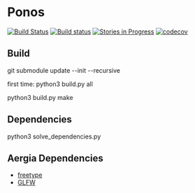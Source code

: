 # Ponos

[![Build Status](https://travis-ci.org/filipecn/Ponos.svg?branch=master)](https://travis-ci.org/filipecn/ponos)
[![Build status](https://ci.appveyor.com/api/projects/status/elijw5e9rll1meqy/branch/master?svg=true)](https://ci.appveyor.com/project/filipecn/ponos/branch/master)
[![Stories in Progress](https://badge.waffle.io/filipecn/Ponos.svg?label=In%20Progress&title=In%20Progress)](http://waffle.io/filipecn/Ponos)
[![codecov](https://codecov.io/gh/filipecn/Ponos/branch/master/graph/badge.svg)](https://codecov.io/gh/filipecn/Ponos)

## Build

git submodule update --init --recursive

first time: python3 build.py all

python3 build.py make

## Dependencies

python3 solve_dependencies.py

## Aergia Dependencies

- [freetype](https://www.freetype.org/)
- [GLFW](http://www.glfw.org)
